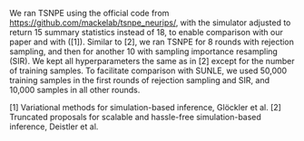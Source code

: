 We ran TSNPE using the official code from https://github.com/mackelab/tsnpe_neurips/, with the simulator adjusted to return 15 summary statistics instead of 18, to enable comparison with our paper and with ([1]). Similar to [2], we ran TSNPE for 8 rounds with rejection sampling, and then for another 10 with sampling importance resampling (SIR). We kept all hyperparameters the same as in [2] except for the number of training samples. To facilitate comparison with SUNLE, we used 50,000 training samples in the first rounds of rejection sampling and SIR, and 10,000 samples in all other rounds.

[1] Variational methods for simulation-based inference, Glöckler et al.
[2] Truncated proposals for scalable and hassle-free simulation-based inference, Deistler et al.
